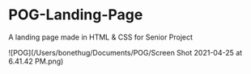 # POG-Landing-Page
A landing page made in HTML &amp; CSS for Senior Project

![POG](/Users/bonethug/Documents/POG/Screen Shot 2021-04-25 at 6.41.42 PM.png)
